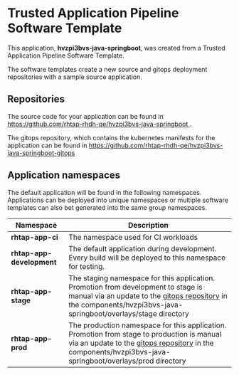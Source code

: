 # Trusted Application Pipeline Software Template

This application, **hvzpi3bvs-java-springboot**, was created from a Trusted Application Pipeline Software Template.

The software templates create a new source and gitops deployment repositories with a sample source application. 

## Repositories

The source code for your application can be found in [https://github.com/rhtap-rhdh-qe/hvzpi3bvs-java-springboot ](https://github.com/rhtap-rhdh-qe/hvzpi3bvs-java-springboot ).
 
The gitops repository, which contains the kubernetes manifests for the application can be found in 
[https://github.com/rhtap-rhdh-qe/hvzpi3bvs-java-springboot-gitops ](https://github.com/rhtap-rhdh-qe/hvzpi3bvs-java-springboot-gitops ) 

## Application namespaces 

The default application will be found in the following namespaces. Applications can be deployed into unique namespaces or multiple software templates can also bet generated into the same group namespaces.  

|  Namespace   |  Description   |  
| -------- | -------- |
| **rhtap-app-ci** | The namespace used for CI workloads |
| **rhtap-app-development** | The default application during development. Every build will be deployed to this namespace for testing. |
| **rhtap-app-stage** | The staging namespace for this application. Promotion from development to stage is manual via an update to the [gitops repository](https://github.com/rhtap-rhdh-qe/hvzpi3bvs-java-springboot-gitops ) in the components/hvzpi3bvs-java-springboot/overlays/stage directory |
| **rhtap-app-prod** | The production namespace for this application. Promotion from stage to production is manual via an update to the [gitops repository](https://github.com/rhtap-rhdh-qe/hvzpi3bvs-java-springboot-gitops ) in the components/hvzpi3bvs-java-springboot/overlays/prod directory |